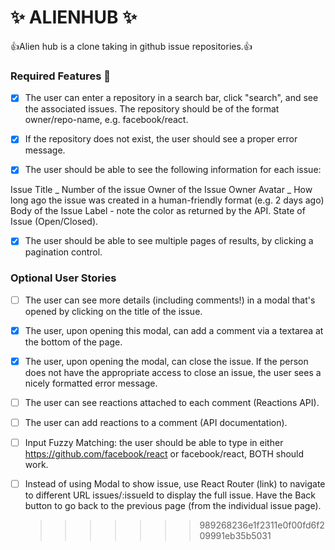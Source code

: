 # ✨ ALIENHUB ✨

:thumbsup:Alien hub is a clone taking in github issue repositories.:+1:


### Required Features 🎯

- [x] The user can enter a repository in a search bar, click "search", and see the associated issues. The repository should be of the format owner/repo-name, e.g. facebook/react.

- [x] If the repository does not exist, the user should see a proper error message.

- [x] The user should be able to see the following information for each issue:

Issue Title _ Number of the issue
Owner of the Issue
Owner Avatar _ How long ago the issue was created in a human-friendly format (e.g. 2 days ago)
Body of the Issue
Label - note the color as returned by the API.
State of Issue (Open/Closed).

- [x] The user should be able to see multiple pages of results, by clicking a pagination control.

### Optional User Stories

- [ ] The user can see more details (including comments!) in a modal that's opened by clicking on the title of the issue.

- [x] The user, upon opening this modal, can add a comment via a textarea at the bottom of the page.

- [x] The user, upon opening the modal, can close the issue. If the person does not have the appropriate access to close an issue, the user sees a nicely formatted error message.

- [ ] The user can see reactions attached to each comment (Reactions API).
- [ ] The user can add reactions to a comment (API documentation).

- [ ] Input Fuzzy Matching: the user should be able to type in either https://github.com/facebook/react or facebook/react, BOTH should work.

- [ ] Instead of using Modal to show issue, use React Router (link) to navigate to different URL issues/:issueId to display the full issue. Have the Back button to go back to the previous page (from the individual issue page).
  > > > > > > > 989268236e1f2311e0f00fd6f209991eb35b5031
